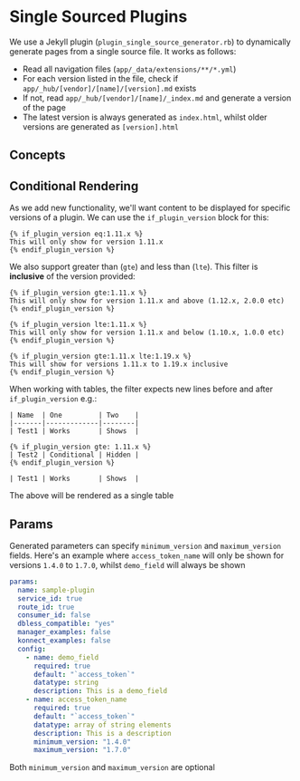 # Single Sourced Plugins

We use a Jekyll plugin (`plugin_single_source_generator.rb`) to dynamically generate pages from a single source file. It works as follows:

- Read all navigation files (`app/_data/extensions/**/*.yml`)
- For each version listed in the file, check if `app/_hub/[vendor]/[name]/[version].md` exists
- If not, read `app/_hub/[vendor]/[name]/_index.md` and generate a version of the page
- The latest version is always generated as `index.html`, whilst older versions are generated as `[version].html`

## Concepts

## Conditional Rendering

As we add new functionality, we'll want content to be displayed for specific versions of a plugin. We can use the `if_plugin_version` block for this:

```
{% if_plugin_version eq:1.11.x %}
This will only show for version 1.11.x
{% endif_plugin_version %}
```

We also support greater than (`gte`) and less than (`lte`). This filter is **inclusive** of the version provided:

```
{% if_plugin_version gte:1.11.x %}
This will only show for version 1.11.x and above (1.12.x, 2.0.0 etc)
{% endif_plugin_version %}

{% if_plugin_version lte:1.11.x %}
This will only show for version 1.11.x and below (1.10.x, 1.0.0 etc)
{% endif_plugin_version %}

{% if_plugin_version gte:1.11.x lte:1.19.x %}
This will show for versions 1.11.x to 1.19.x inclusive
{% endif_plugin_version %}
```

When working with tables, the filter expects new lines before and after `if_plugin_version` e.g.:

```
| Name  | One         | Two    |
|-------|-------------|--------|
| Test1 | Works       | Shows  |

{% if_plugin_version gte: 1.11.x %}
| Test2 | Conditional | Hidden |
{% endif_plugin_version %}

| Test1 | Works       | Shows  |
```

The above will be rendered as a single table

## Params

Generated parameters can specify `minimum_version` and `maximum_version` fields. Here's an example where `access_token_name` will only be shown for versions `1.4.0` to `1.7.0`, whilst `demo_field` will always be shown

```yaml
params:
  name: sample-plugin
  service_id: true
  route_id: true
  consumer_id: false
  dbless_compatible: "yes"
  manager_examples: false
  konnect_examples: false
  config:
    - name: demo_field
      required: true
      default: "`access_token`"
      datatype: string
      description: This is a demo_field
    - name: access_token_name
      required: true
      default: "`access_token`"
      datatype: array of string elements
      description: This is a description
      minimum_version: "1.4.0"
      maximum_version: "1.7.0"
```

Both `minimum_version` and `maximum_version` are optional
